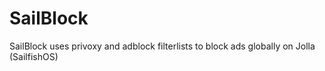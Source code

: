 # SailBlock
SailBlock uses privoxy and adblock filterlists to block ads globally on Jolla (SailfishOS)
